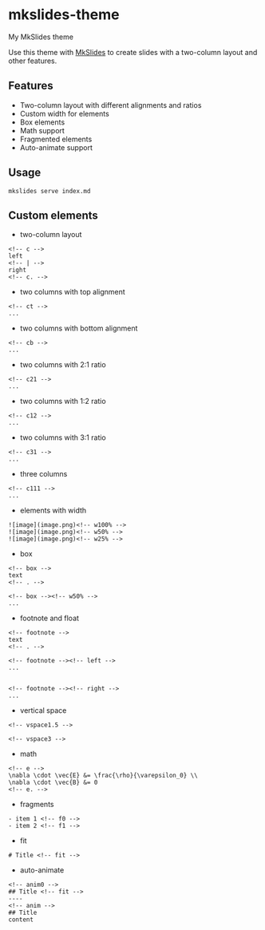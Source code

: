 # mkslides-theme
My MkSlides theme

Use this theme with [MkSlides](https://github.com/MartenBE/mkslides) to create slides with a two-column layout and other features.


## Features
- Two-column layout with different alignments and ratios
- Custom width for elements
- Box elements
- Math support
- Fragmented elements
- Auto-animate support

## Usage

`mkslides serve index.md`

## Custom elements

- two-column layout

```
<!-- c -->
left
<!-- | -->
right
<!-- c. -->
```

- two columns with top alignment

```
<!-- ct -->
...
```

- two columns with bottom alignment

```
<!-- cb -->
...
```

- two columns with 2:1 ratio

```
<!-- c21 -->
...
```

- two columns with 1:2 ratio

```
<!-- c12 -->
...
```

- two columns with 3:1 ratio

```
<!-- c31 -->
...
```

- three columns

```
<!-- c111 -->
...
```

- elements with width

```
![image](image.png)<!-- w100% -->
![image](image.png)<!-- w50% -->
![image](image.png)<!-- w25% -->
```

- box

```
<!-- box -->
text
<!-- . -->

<!-- box --><!-- w50% -->
...
```

- footnote and float

```
<!-- footnote -->
text
<!-- . -->

<!-- footnote --><!-- left -->
...


<!-- footnote --><!-- right -->
...
```

- vertical space

```
<!-- vspace1.5 -->

<!-- vspace3 -->
```

- math

```
<!-- e -->
\nabla \cdot \vec{E} &= \frac{\rho}{\varepsilon_0} \\
\nabla \cdot \vec{B} &= 0
<!-- e. -->
```

- fragments

```
- item 1 <!-- f0 -->
- item 2 <!-- f1 -->
```

- fit
  
```
# Title <!-- fit -->
```

- auto-animate

```
<!-- anim0 -->
## Title <!-- fit -->
----
<!-- anim -->
## Title 
content
```


